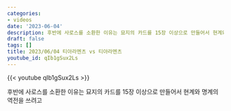 ```yaml
---
categories:
- videos
date: '2023-06-04'
description: 후반에 사로스를 소환한 이유는 묘지의 카드를 15장 이상으로 만들어서 현계와 명계의 역전을  쓰려고
draft: false
tags: []
title: 2023/06/04 티아라멘츠 vs 티아라멘츠
youtube_id: qIb1gSux2Ls
---
```



{{< youtube qIb1gSux2Ls >}}

후반에 사로스를 소환한 이유는 묘지의 카드를 15장 이상으로 만들어서 현계와 명계의 역전을  쓰려고